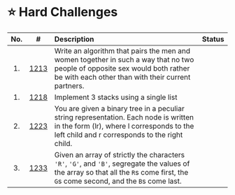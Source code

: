 # **⭐ Hard Challenges**

| No. | #    | Description                     | Status |
|:---: |:---: |:---                             |:---:   |
| 1.|[1213]| Write an algorithm that pairs the men and women together in such a way that no two people of opposite sex would both rather be with each other than with their current partners.
| 1.|[1218]|Implement 3 stacks using a single list
| 2.|[1223]|You are given a binary tree in a peculiar string representation. Each node is written in the form (lr), where l corresponds to the left child and r corresponds to the right child.
| 3.|[1233]|Given an array of strictly the characters `'R'`, `'G'`, and `'B'`, segregate the values of the array so that all the `R`s come first, the `G`s come second, and the `B`s come last.

[1213]:https://github.com/anasvemmully/Daily-Coding-Problem/tree/main/Hard/1213
[1218]:https://github.com/anasvemmully/Daily-Coding-Problem/tree/main/Hard/1218
[1223]:https://github.com/anasvemmully/Daily-Coding-Problem/tree/main/Hard/1223
[1233]:https://github.com/anasvemmully/Daily-Coding-Problem/tree/main/Hard/1233